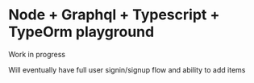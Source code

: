 # Node + Graphql + Typescript + TypeOrm playground

Work in progress

Will eventually have full user signin/signup flow and ability to add items